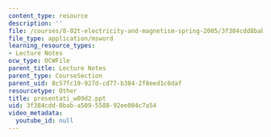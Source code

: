 ```yaml
---
content_type: resource
description: ''
file: /courses/8-02t-electricity-and-magnetism-spring-2005/3f384cdd8baba509558892ee004c7a54_presentati_w09d2.ppt
file_type: application/msword
learning_resource_types:
- Lecture Notes
ocw_type: OCWFile
parent_title: Lecture Notes
parent_type: CourseSection
parent_uid: 8c57fc19-927d-cd77-b384-2f8eed1c0daf
resourcetype: Other
title: presentati_w09d2.ppt
uid: 3f384cdd-8bab-a509-5588-92ee004c7a54
video_metadata:
  youtube_id: null
---
```

